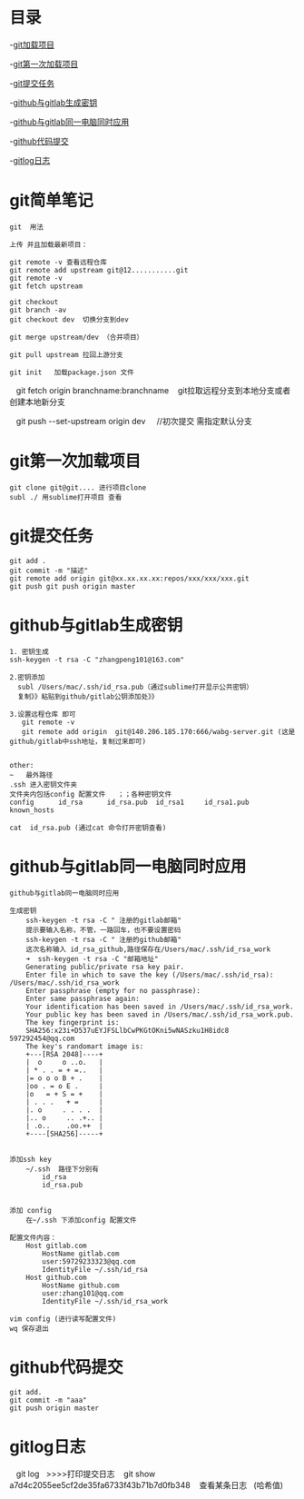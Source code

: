 # 目录

-[git加载项目](#git加载项目)

-[git第一次加载项目](#git第一次加载项目)

-[git提交任务](#git提交任务)

-[github与gitlab生成密钥](#github与gitlab生成密钥)

-[github与gitlab同一电脑同时应用](#github与gitlab同一电脑同时应用)

-[github代码提交](#github代码提交)

-[gitlog日志](#gitlog日志)

# git简单笔记

    git  用法

    上传 并且加载最新项目：

    git remote -v 查看远程仓库
    git remote add upstream git@12...........git
    git remote -v
    git fetch upstream

    git checkout 
    git branch -av
    git checkout dev  切换分支到dev
    
    git merge upstream/dev （合并项目）

    git pull upstream 拉回上游分支

    git init   加载package.json 文件
    
    git fetch origin branchname:branchname    git拉取远程分支到本地分支或者创建本地新分支
    
    git push --set-upstream origin dev     //初次提交 需指定默认分支
    
# git第一次加载项目

    git clone git@git.... 进行项目clone 
    subl ./ 用sublime打开项目 查看

# git提交任务

    git add . 
    git commit -m "描述"
    git remote add origin git@xx.xx.xx.xx:repos/xxx/xxx/xxx.git
    git push git push origin master

# github与gitlab生成密钥

    1. 密钥生成
    ssh-keygen -t rsa -C "zhangpeng101@163.com"
       
    2.密钥添加 
      subl /Users/mac/.ssh/id_rsa.pub（通过sublime打开显示公共密钥） 
      复制》》粘贴到github/gitlab公钥添加处》》
      
    3.设置远程仓库 即可
       git remote -v
       git remote add origin  git@140.206.185.170:666/wabg-server.git (这是github/gitlab中ssh地址，复制过来即可)


    other:
    ~   最外路径
    .ssh 进入密钥文件夹
    文件夹内包括config 配置文件   ；；各种密钥文件
    config      id_rsa      id_rsa.pub  id_rsa1     id_rsa1.pub known_hosts

    cat  id_rsa.pub (通过cat 命令打开密钥查看)


# github与gitlab同一电脑同时应用

    github与gitlab同一电脑同时应用

    生成密钥
        ssh-keygen -t rsa -C " 注册的gitlab邮箱"
        提示要输入名称，不管，一路回车，也不要设置密码
        ssh-keygen -t rsa -C " 注册的github邮箱"
        这次名称输入 id_rsa_github,路径保存在/Users/mac/.ssh/id_rsa_work
        ➜  ssh-keygen -t rsa -C "邮箱地址"
        Generating public/private rsa key pair.
        Enter file in which to save the key (/Users/mac/.ssh/id_rsa): /Users/mac/.ssh/id_rsa_work
        Enter passphrase (empty for no passphrase):
        Enter same passphrase again:
        Your identification has been saved in /Users/mac/.ssh/id_rsa_work.
        Your public key has been saved in /Users/mac/.ssh/id_rsa_work.pub.
        The key fingerprint is:
        SHA256:x23i+D537uEYJFSLlbCwPKGtOKni5wNASzku1H8idc8 597292454@qq.com
        The key's randomart image is:
        +---[RSA 2048]----+
        |  o     o ..o.   |
        | * . . = + =..   |
        |= o o o B + .    |
        |oo . = o E .     |
        |o   = + S = +    |
        | . . .   + =     |
        |. o     . . . .  |
        |.. o     .. .+.. |
        | .o..    .oo.++  |
        +----[SHA256]-----+


    添加ssh key 
        ~/.ssh  路径下分别有
            id_rsa
            id_rsa.pub 


    添加 config
        在~/.ssh 下添加config 配置文件
    
    配置文件内容：
        Host gitlab.com
            HostName gitlab.com
            user:59729233323@qq.com
            IdentityFile ~/.ssh/id_rsa
        Host github.com
            HostName github.com
            user:zhang101@qq.com
            IdentityFile ~/.ssh/id_rsa_work

    vim config (进行读写配置文件)
    wq 保存退出

# github代码提交

    git add.
    git commit -m "aaa"
    git push origin master
    
    
# gitlog日志  

    git log   >>>>打印提交日志
    git show a7d4c2055ee5cf2de35fa6733f43b71b7d0fb348    查看某条日志   (哈希值)
  
  

